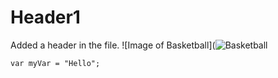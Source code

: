# Header1
Added a header in the file. 
![Image of Basketball](![Basketball](https://upload.wikimedia.org/wikipedia/commons/7/7a/Basketball.png)


``` 
var myVar = "Hello";
```

